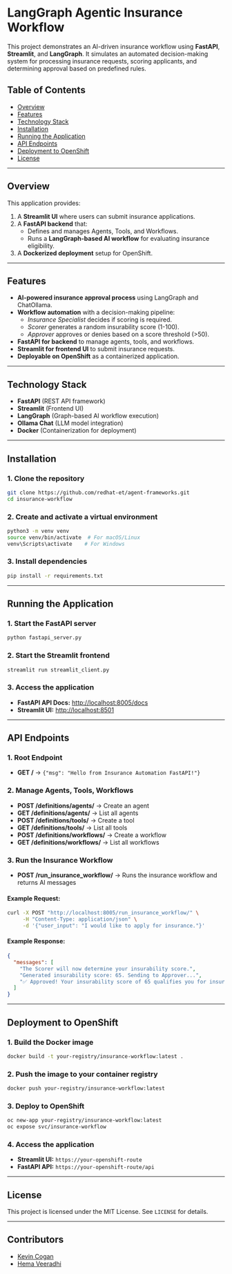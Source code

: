 # LangGraph Agentic Insurance Workflow

This project demonstrates an AI-driven insurance workflow using **FastAPI**, **Streamlit**, and **LangGraph**. It simulates an automated decision-making system for processing insurance requests, scoring applicants, and determining approval based on predefined rules.

## Table of Contents
- [Overview](#overview)
- [Features](#features)
- [Technology Stack](#technology-stack)
- [Installation](#installation)
- [Running the Application](#running-the-application)
- [API Endpoints](#api-endpoints)
- [Deployment to OpenShift](#deployment-to-openshift)
- [License](#license)

---

## Overview
This application provides:
1. A **Streamlit UI** where users can submit insurance applications.
2. A **FastAPI backend** that:
   - Defines and manages Agents, Tools, and Workflows.
   - Runs a **LangGraph-based AI workflow** for evaluating insurance eligibility.
3. A **Dockerized deployment** setup for OpenShift.

---

## Features
- **AI-powered insurance approval process** using LangGraph and ChatOllama.
- **Workflow automation** with a decision-making pipeline:
  - *Insurance Specialist* decides if scoring is required.
  - *Scorer* generates a random insurability score (1-100).
  - *Approver* approves or denies based on a score threshold (>50).
- **FastAPI for backend** to manage agents, tools, and workflows.
- **Streamlit for frontend UI** to submit insurance requests.
- **Deployable on OpenShift** as a containerized application.

---

## Technology Stack
- **FastAPI** (REST API framework)
- **Streamlit** (Frontend UI)
- **LangGraph** (Graph-based AI workflow execution)
- **Ollama Chat** (LLM model integration)
- **Docker** (Containerization for deployment)

---

## Installation
### 1. Clone the repository
```sh
git clone https://github.com/redhat-et/agent-frameworks.git
cd insurance-workflow
```

### 2. Create and activate a virtual environment
```sh
python3 -m venv venv
source venv/bin/activate  # For macOS/Linux
venv\Scripts\activate    # For Windows
```

### 3. Install dependencies
```sh
pip install -r requirements.txt
```

---

## Running the Application
### 1. Start the FastAPI server
```sh
python fastapi_server.py
```

### 2. Start the Streamlit frontend
```sh
streamlit run streamlit_client.py
```

### 3. Access the application
- **FastAPI API Docs:** [http://localhost:8005/docs](http://localhost:8005/docs)
- **Streamlit UI:** [http://localhost:8501](http://localhost:8501)

---

## API Endpoints
### 1. Root Endpoint
- **GET /** → `{"msg": "Hello from Insurance Automation FastAPI!"}`

### 2. Manage Agents, Tools, Workflows
- **POST /definitions/agents/** → Create an agent
- **GET /definitions/agents/** → List all agents
- **POST /definitions/tools/** → Create a tool
- **GET /definitions/tools/** → List all tools
- **POST /definitions/workflows/** → Create a workflow
- **GET /definitions/workflows/** → List all workflows

### 3. Run the Insurance Workflow
- **POST /run_insurance_workflow/** → Runs the insurance workflow and returns AI messages

#### Example Request:
```sh
curl -X POST "http://localhost:8005/run_insurance_workflow/" \
     -H "Content-Type: application/json" \
     -d '{"user_input": "I would like to apply for insurance."}'
```
#### Example Response:
```json
{
  "messages": [
    "The Scorer will now determine your insurability score.",
    "Generated insurability score: 65. Sending to Approver...",
    "✅ Approved! Your insurability score of 65 qualifies you for insurance."
  ]
}
```

---

## Deployment to OpenShift
### 1. Build the Docker image
```sh
docker build -t your-registry/insurance-workflow:latest .
```

### 2. Push the image to your container registry
```sh
docker push your-registry/insurance-workflow:latest
```

### 3. Deploy to OpenShift
```sh
oc new-app your-registry/insurance-workflow:latest
oc expose svc/insurance-workflow
```

### 4. Access the application
- **Streamlit UI:** `https://your-openshift-route`
- **FastAPI API:** `https://your-openshift-route/api`

---

## License
This project is licensed under the MIT License. See `LICENSE` for details.

---

## Contributors
- [Kevin Cogan](https://github.com/kevincogan)
- [Hema Veeradhi](https://github.com/hemajv)
